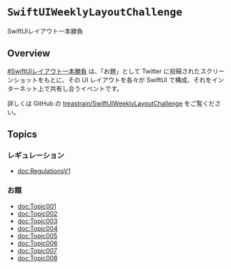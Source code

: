 # ``SwiftUIWeeklyLayoutChallenge``

SwiftUIレイアウト一本勝負

## Overview
 [#SwiftUIレイアウト一本勝負](https://twitter.com/search?q=%23SwiftUI%E3%83%AC%E3%82%A4%E3%82%A2%E3%82%A6%E3%83%88%E4%B8%80%E6%9C%AC%E5%8B%9D%E8%B2%A0) は、「お題」として Twitter に投稿されたスクリーンショットをもとに、その UI レイアウトを各々が SwiftUI で構成、それをインターネット上で共有し合うイベントです。

詳しくは GitHub の [treastrain/SwiftUIWeeklyLayoutChallenge](https://github.com/treastrain/SwiftUIWeeklyLayoutChallenge) をご覧ください。

## Topics
### レギュレーション
- <doc:RegulationsV1>

### お題
- <doc:Topic001>
- <doc:Topic002>
- <doc:Topic003>
- <doc:Topic004>
- <doc:Topic005>
- <doc:Topic006>
- <doc:Topic007>
- <doc:Topic008>

